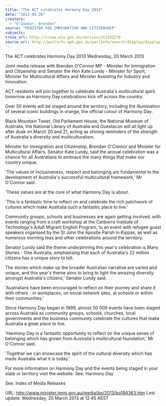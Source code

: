 ```yaml
---
title: "The ACT celebrates Harmony Day 2013"
date: "2013-03-20"
creators:
  - "O'Connor, Brendan"
source: "MINISTER FOR IMMIGRATION AND CITIZENSHIP"
subjects:
trove_url: http://trove.nla.gov.au/version/211392279
source_url: http://parlinfo.aph.gov.au/parlInfo/search/display/display.w3p;query=Id%3A%22media/pressrel/2802591%22
---
```


 

 

 The ACT celebrates Harmony Day 2013  Wednesday, 20 March 2013 

 Joint media release with Brendan O'Connor MP - Minister for Immigration and  Citizenship and Senator the Hon Kate Lundy - Minister for Sport, Minister for  Multicultural Affairs and Minister Assisting for Industry and Innovation. 

 ACT residents will join together to celebrate Australia's multicultural spirit tomorrow  as Harmony Day celebrations kick off across the country. 

 Over 50 events will be staged around the territory, including the illumination of  several iconic buildings in orange, the official colour of Harmony Day. 

 Black Mountain Tower, Old Parliament House, the National Museum of Australia, the  National Library of Australia and Questacon will all light up after dusk on March 20  and 21, acting as shining reminders of the strength of Australia's diversity and  multiculturalism. 

 Minister for Immigration and Citizenship, Brendan O'Connor and Minister for  Multicultural Affairs, Senator Kate Lundy, said the annual celebration was a chance  for all Australians to embrace the many things that make our country unique. 

 'The values of inclusiveness, respect and belonging are fundamental to the  development of Australia's successful multicultural framework,' Mr O'Connor said. 

 'These values are at the core of what Harmony Day is about. 

 'This is a fantastic time to reflect on and celebrate the rich patchwork of cultures  which make Australia such a fantastic place to live.' 

 Community groups, schools and businesses are again getting involved, with events  ranging from a craft workshop at the Canberra Institute of Technology's Adult  Migrant English Program, to an event with refugee guest speakers organised by the  St John the Apostle Parish in Kippax, as well as numerous morning teas and other  celebrations around the territory. 

 Senator Lundy said the theme underpinning this year's celebration is Many Stories -  One Australia, emphasising that each of Australia's 22 million citizens has a unique  story to tell. 

 The stories which make up the broader Australian narrative are varied and unique,  and this year's theme aims to bring to light the amazing diversity amongst Australia's  citizens,' Senator Lundy said. 

 'Australians have been encouraged to reflect on their journey and share it with others  - in workplaces, on social network sites, at schools or within their communities.' 

 Since Harmony Day began in 1999, almost 50 000 events have been staged across  Australia as community groups, schools, churches, local governments and the  business community celebrate the cultures that make Australia a great place to live. 

 'Harmony Day is a fantastic opportunity to reflect on the unique sense of belonging  which has grown from Australia's multicultural foundation,' Mr O'Connor said. 

 'Together we can showcase the spirit of the cultural diversity which has made  Australia what it is today.' 

 For more information on Harmony Day and the events being staged in your state or  territory visit the website.  See: Harmony Day   

 See: Index of Media Releases 

 URL: http://www.minister.immi.gov.au/media/bo/2013/bo194363.htm  Last update: Wednesday, 20 March 2013 at 12:45 AEST 

 

